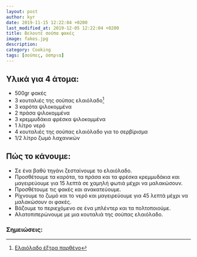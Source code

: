 ```yaml
---
layout: post
author: kyr
date: 2019-11-15 12:22:04 +0200
last_modified_at: 2019-12-05 12:22:04 +0200
title: Βελουτέ σούπα φακές
image: fakes.jpg
description:
category: Cooking
tags: [σούπες, όσπρια]
---
```


## Υλικά για 4 άτομα:

* 500gr φακές
* 3 κουταλιές της σούπας ελαιόλαδο[^oil] 
* 3 καρότα ψιλοκομμένα
* 2 πράσα ψιλοκομμένα
* 3 κρεμμυδάκια φρέσκα ψιλοκομμένα
* 1 λίτρο νερό
* 4 κουταλιές της σούπας ελαιόλαδο για το σερβίρισμα
* 1/2 λίτρο ζωμό λαχανικών


## Πώς το κάνουμε:

* Σε ένα βαθύ τηγάνι ζεσταίνουμε το ελαιόλαδο.
* Προσθέτουμε τα καρότα, τα πράσα και τα φρέσκα κρεμμυδάκια και μαγειρεύουμε για 15 λεπτά σε χαμηλή φωτιά μέχρι να μαλακώσουν.
* Προσθέτουμε τις φακές και ανακατεύουμε.
* Ρίχνουμε το ζωμό και το νερό και μαγειρεύουμε για 45 λεπτά μέχρι να μαλακώσουν οι φακές.
* Βάζουμε το περιεχόμενο σε ένα μπλέντερ και τα πολτοποιούμε.
* Αλατοπιπερώνουμε με μια κουταλιά της σούπας ελαιόλαδο. 

### Σημειώσεις:

[^oil]: [Ελαιόλαδο έξτρα παρθένο](https://www.toladaki.gr)

